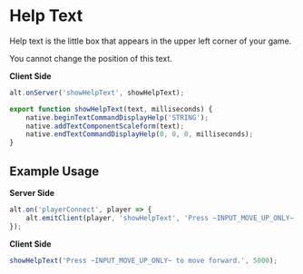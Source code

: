 # Help Text

Help text is the little box that appears in the upper left corner of your game.

You cannot change the position of this text.

**Client Side**

```js
alt.onServer('showHelpText', showHelpText);

export function showHelpText(text, milliseconds) {
    native.beginTextCommandDisplayHelp('STRING');
    native.addTextComponentScaleform(text);
    native.endTextCommandDisplayHelp(0, 0, 0, milliseconds);
}
```

## Example Usage

**Server Side**

```js
alt.on('playerConnect', player => {
    alt.emitClient(player, 'showHelpText', 'Press ~INPUT_MOVE_UP_ONLY~ to move forward.', 5000);
});
```

**Client Side**

```js
showHelpText('Press ~INPUT_MOVE_UP_ONLY~ to move forward.', 5000);
```
